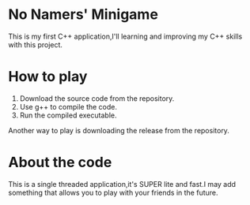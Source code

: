 # No Namers' Minigame
This is my first C++ application,I'll learning and improving my C++ skills with this project.
# How to play
1. Download the source code from the repository.
2. Use g++ to compile the code.
3. Run the compiled executable.

Another way to play is downloading the release from the repository.
# About the code
This is a single threaded application,it's SUPER lite and fast.I may add something that allows you to play with your friends in the future.